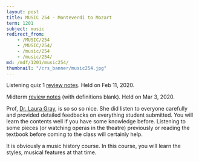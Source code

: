 ```yaml
---
layout: post
title: MUSIC 254 - Monteverdi to Mozart
term: 1201
subject: music
redirect_from:
    - /MUSIC/254
    - /MUSIC/254/
    - /music/254
    - /music/254/
md: /mdf/1201/music254/
thumbnail: "/crs_banner/music254.jpg"
---
```


Listening quiz 1 [review notes](/pdf/1201/music254_q1.pdf). Held on Feb 11, 2020.

Midterm [review notes](/pdf/1201/mus254_mid.pdf) (with definitions blank). Held on Mar 3, 2020.

Prof, [Dr. Laura Gray](https://uwaterloo.ca/grebel/people-profiles/laura-j-gray), is so so so nice. She did listen to everyone carefully and provided detailed feedbacks on everything student submitted. You will learn the contents well if you have some knowledge before. Listening to some pieces (or watching operas in the theatre) previously or reading the textbook before coming to the class will certainly help.

It is obviously a music history course. In this course, you will learn the styles, musical features at that time.
